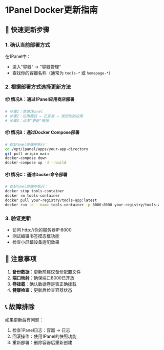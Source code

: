 # 1Panel Docker更新指南

## 🎯 快速更新步骤

### 1. 确认当前部署方式
在1Panel中：
- 进入"容器" → "容器管理"
- 查找你的容器名称（通常为 `tools-*` 或 `homepage-*`）

### 2. 根据部署方式选择更新方法

#### 📦 情况A：通过1Panel应用商店部署
```bash
# 步骤1：登录1Panel
# 步骤2：应用商店 → 已安装 → 找到你的应用
# 步骤3：点击"更新"按钮
```

#### 📦 情况B：通过Docker Compose部署
```bash
# 在1Panel终端中执行：
cd /opt/1panel/apps/your-app-directory
git pull origin main
docker-compose down
docker-compose up -d --build
```

#### 📦 情况C：通过Docker命令部署
```bash
# 在1Panel终端中执行：
docker stop tools-container
docker rm tools-container
docker pull your-registry/tools-app:latest
docker run -d --name tools-container -p 8000:8000 your-registry/tools-app:latest
```

### 3. 验证更新
- 访问 http://你的服务器IP:8000
- 测试编辑书签模态框功能
- 检查小屏幕设备适配效果

## 🚨 注意事项

1. **备份数据**：更新前建议备份配置文件
2. **端口映射**：确保端口8000已开放
3. **卷挂载**：确认数据卷是否正确挂载
4. **健康检查**：更新后检查容器状态

## 📞 故障排除

如果更新后有问题：
1. 检查1Panel日志：容器 → 日志
2. 回滚操作：使用1Panel的快照功能
3. 重新部署：删除容器后重新创建